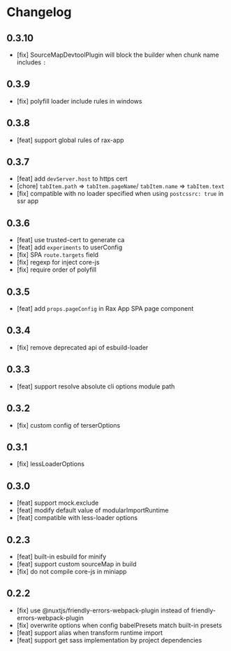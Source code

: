# Changelog

## 0.3.10

- [fix] SourceMapDevtoolPlugin will block the builder when chunk name includes `:`

## 0.3.9

- [fix] polyfill loader include rules in windows

## 0.3.8

- [feat] support global rules of rax-app

## 0.3.7

- [feat] add `devServer.host` to https cert 
- [chore] `tabItem.path` => `tabItem.pageName`/ `tabItem.name` => `tabItem.text`
- [fix] compatible with no loader specified when using `postcssrc: true` in ssr app

## 0.3.6

- [feat] use trusted-cert to generate ca
- [feat] add `experiments` to userConfig
- [fix] SPA `route.targets` field
- [fix] regexp for inject core-js
- [fix] require order of polyfill

## 0.3.5

- [feat] add `props.pageConfig` in Rax App SPA page component

## 0.3.4

- [fix] remove deprecated api of esbuild-loader

## 0.3.3

- [feat] support resolve absolute cli options module path

## 0.3.2

- [fix] custom config of terserOptions

## 0.3.1

- [fix] lessLoaderOptions

## 0.3.0

- [feat] support mock.exclude
- [feat] modify default value of modularImportRuntime
- [feat] compatible with less-loader options

## 0.2.3

- [feat] built-in esbuild for minify
- [feat] support custom sourceMap in build
- [fix] do not compile core-js in miniapp

## 0.2.2

- [fix] use @nuxtjs/friendly-errors-webpack-plugin instead of friendly-errors-webpack-plugin
- [fix] overwrite options when config babelPresets match built-in presets
- [feat] support alias when transform runtime import
- [feat] support get sass implementation by project dependencies
